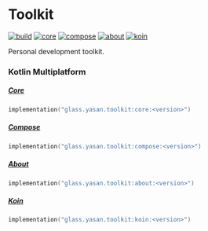 # Toolkit

[![build](https://img.shields.io/github/actions/workflow/status/yasanglass/toolkit/build-and-test.yml?label=ci)](https://github.com/yasanglass/toolkit/actions/workflows/build-and-test.yml)
[![core](https://img.shields.io/maven-central/v/glass.yasan.toolkit/core?label=core)](https://central.sonatype.com/artifact/glass.yasan.toolkit/core)
[![compose](https://img.shields.io/maven-central/v/glass.yasan.toolkit/compose?label=compose)](https://central.sonatype.com/artifact/glass.yasan.toolkit/compose)
[![about](https://img.shields.io/maven-central/v/glass.yasan.toolkit/about?label=about)](https://central.sonatype.com/artifact/glass.yasan.toolkit/about)
[![koin](https://img.shields.io/maven-central/v/glass.yasan.toolkit/koin?label=koin)](https://central.sonatype.com/artifact/glass.yasan.toolkit/koin)

Personal development toolkit.

### Kotlin Multiplatform

##### [Core](https://github.com/yasanglass/toolkit/tree/main/kotlin-multiplatform/core)

```kotlin
implementation("glass.yasan.toolkit:core:<version>")
```

##### [Compose](https://github.com/yasanglass/toolkit/tree/main/kotlin-multiplatform/compose)

```kotlin
implementation("glass.yasan.toolkit:compose:<version>")
```

##### [About](https://github.com/yasanglass/toolkit/tree/main/kotlin-multiplatform/about)

```kotlin
implementation("glass.yasan.toolkit:about:<version>")
```

##### [Koin](https://github.com/yasanglass/toolkit/tree/main/kotlin-multiplatform/koin)

```kotlin
implementation("glass.yasan.toolkit:koin:<version>")
```
